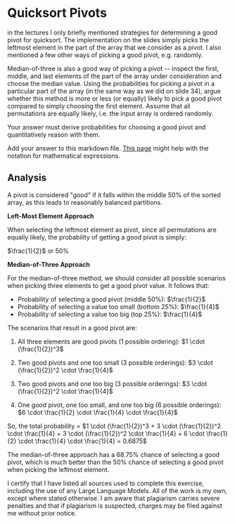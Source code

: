 # Quicksort Pivots

in the lectures I only briefly mentioned strategies for determining a good pivot
for quicksort. The implementation on the slides simply picks the leftmost
element in the part of the array that we consider as a pivot. I also mentioned a
few other ways of picking a good pivot, e.g. randomly.

Median-of-three is also a good way of picking a pivot -- inspect the first,
middle, and last elements of the part of the array under consideration and
choose the median value. Using the probabilities for picking a pivot in a
particular part of the array (in the same way as we did on slide 34), argue
whether this method is more or less (or equally) likely to pick a good pivot
compared to simply choosing the first element. Assume that all permutations are
equally likely, i.e. the input array is ordered randomly.

Your answer must derive probabilities for choosing a good pivot and
quantitatively reason with them.

Add your answer to this markdown file. [This
page](https://docs.github.com/en/get-started/writing-on-github/working-with-advanced-formatting/writing-mathematical-expressions)
might help with the notation for mathematical expressions.

## Analysis

A pivot is considered "good" if it falls within the middle 50% of the sorted array, as this leads to reasonably balanced partitions.

**Left-Most Element Approach**

When selecting the leftmost element as pivot, since all permutations are equally likely, the probability of getting a good pivot is simply:

$\frac{1}{2}$ or 50%

**Median-of-Three Approach**

For the median-of-three method, we should consider all possible scenarios when picking three elements to get a good pivot value. It follows that:
- Probability of selecting a good pivot (middle 50%): $\frac{1}{2}$
- Probability of selecting a value too small (bottom 25%): $\frac{1}{4}$
- Probability of selecting a value too big (top 25%): $\frac{1}{4}$

The scenarios that result in a good pivot are:

1. All three elements are good pivots (1 possible ordering):
   $1 \cdot (\frac{1}{2})^3$

2. Two good pivots and one too small (3 possible orderings):
   $3 \cdot (\frac{1}{2})^2 \cdot \frac{1}{4}$

3. Two good pivots and one too big (3 possible orderings):
   $3 \cdot (\frac{1}{2})^2 \cdot \frac{1}{4}$

4. One good pivot, one too small, and one too big (6 possible orderings):
   $6 \cdot \frac{1}{2} \cdot \frac{1}{4} \cdot \frac{1}{4}$

So, the total probability = $1 \cdot (\frac{1}{2})^3 + 3 \cdot (\frac{1}{2})^2 \cdot \frac{1}{4} + 3 \cdot (\frac{1}{2})^2 \cdot \frac{1}{4} + 6 \cdot \frac{1}{2} \cdot \frac{1}{4} \cdot \frac{1}{4} = 0.6875$


The median-of-three approach has a 68.75% chance of selecting a good pivot, which is much better than the 50% chance of selecting a good pivot when picking the leftmost element.

I certify that I have listed all sources used to complete this exercise, including the use of any Large Language Models. All of the work is my own, except where stated otherwise. I am aware that plagiarism carries severe penalties and that if plagiarism is suspected, charges may be filed against me without prior notice.
